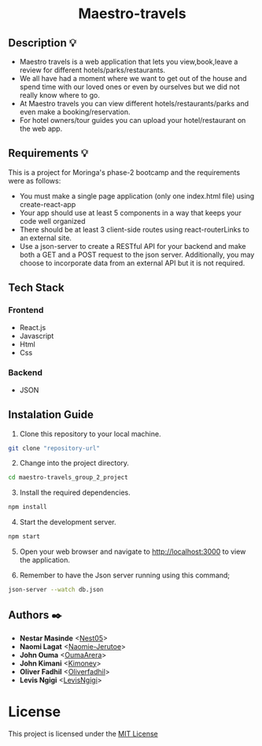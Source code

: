 <h1 align="center">Maestro-travels</h1>

## Description :bulb:

- Maestro travels is a web application that lets you view,book,leave a review for different hotels/parks/restaurants.
- We all have had a moment where we want to get out of the house and spend time with our loved ones or even by ourselves but we did not really know where to go.
- At Maestro travels you can view different hotels/restaurants/parks and even make a booking/reservation.
- For hotel owners/tour guides you can upload your hotel/restaurant on the web app.

## Requirements :bulb:
This is a project for Moringa's phase-2 bootcamp and the requirements were as follows:

- You must make a single page application (only one index.html file) using create-react-app
- Your app should use at least 5 components in a way that keeps your code well organized
- There should be at least 3 client-side routes using react-routerLinks to an external site.
- Use a json-server to create a RESTful API for your backend and make both a GET and a POST request to the json server. Additionally, you may choose to incorporate data from an external API but it is not required.

## Tech Stack

### Frontend

- React.js
- Javascript
- Html
- Css

### Backend

- JSON

## Instalation Guide

1. Clone this repository to your local machine.

```bash
git clone "repository-url"
```

2. Change into the project directory.

```bash
cd maestro-travels_group_2_project
```
3. Install the required dependencies.

```bash
npm install
```
4. Start the development server.

```bash
npm start
```
5. Open your web browser and navigate to [http://localhost:3000](http://localhost:3000) to view the application.

6. Remember to have the Json server running using this command;
```bash
json-server --watch db.json
```
## Authors :black_nib:

- **Nestar Masinde** <[Nest05](https://github.com/Nest05)>
- **Naomi Lagat** <[Naomie-Jerutoe](https://github.com/Naomie-Jerutoe)>
- **John Ouma** <[OumaArera](https://github.com/OumaArera)>
- **John Kimani** <[Kimoney](https://github.com/Kimoney)>
- **Oliver Fadhil** <[Oliverfadhil](https://github.com/oliverfadhil)>
- **Levis Ngigi** <[LevisNgigi](https://github.com/LevisNgigi)>

# License

This project is licensed under the [MIT License](LICENSE)
